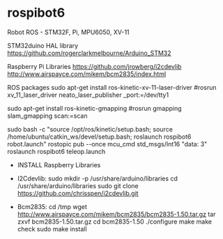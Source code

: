 # rospibot6
Robot ROS - STM32F, Pi, MPU6050, XV-11

STM32duino HAL library
https://github.com/rogerclarkmelbourne/Arduino_STM32

Raspberry Pi Libraries
https://github.com/jrowberg/i2cdevlib
http://www.airspayce.com/mikem/bcm2835/index.html

ROS packages
sudo apt-get install ros-kinetic-xv-11-laser-driver
#rosrun xv_11_laser_driver neato_laser_publisher _port:=/dev/tty1

sudo apt-get install ros-kinetic-gmapping
#rosrun gmapping slam_gmapping scan:=scan

sudo bash -c "source /opt/ros/kinetic/setup.bash; source /home/ubuntu/catkin_ws/devel/setup.bash; roslaunch rospibot6 robot.launch"
rostopic pub --once mcu_cmd std_msgs/Int16 "data: 3"
roslaunch rospibot6 teleop.launch

+ INSTALL Raspberry Libraries
- I2Cdevlib:
sudo mkdir -p /usr/share/arduino/libraries
cd /usr/share/arduino/libraries
sudo git clone https://github.com/chrisspen/i2cdevlib.git

- Bcm2835:
cd /tmp
wget http://www.airspayce.com/mikem/bcm2835/bcm2835-1.50.tar.gz
tar zxvf bcm2835-1.50.tar.gz
cd bcm2835-1.50
./configure
make
make check
sudo make install
